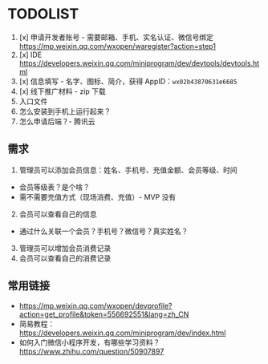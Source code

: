 # TODOLIST

1. [x] 申请开发者账号 - 需要邮箱、手机、实名认证、微信号绑定 https://mp.weixin.qq.com/wxopen/waregister?action=step1
2. [x] IDE https://developers.weixin.qq.com/miniprogram/dev/devtools/devtools.html
3. [x] 信息填写 - 名字、图标、简介，获得 AppID：`wx02b43870631e6685`
4. [x] 线下推广材料 - zip 下载
5. 入口文件
6. 怎么安装到手机上运行起来？
7. 怎么申请后端？- 腾讯云

## 需求

1. 管理员可以添加会员信息：姓名、手机号、充值金额、会员等级、时间
  * 会员等级表？是个啥？
  * 需不需要充值方式（现场消费、充值）- MVP 没有
2. 会员可以查看自己的信息
  * 通过什么关联一个会员？手机号？微信号？真实姓名？
3. 管理员可以增加会员消费记录
4. 会员可以查看自己的消费记录

## 常用链接

* https://mp.weixin.qq.com/wxopen/devprofile?action=get_profile&token=556692551&lang=zh_CN
* 简易教程：https://developers.weixin.qq.com/miniprogram/dev/index.html
* 如何入门微信小程序开发，有哪些学习资料？https://www.zhihu.com/question/50907897
